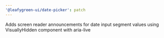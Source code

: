 ```yaml
---
'@leafygreen-ui/date-picker': patch
---
```


Adds screen reader announcements for date input segment values using VisuallyHidden component with aria-live

